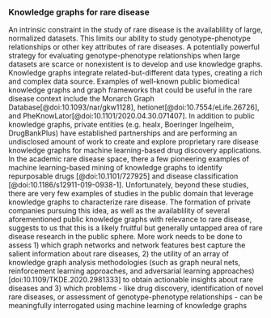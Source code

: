### Knowledge graphs for rare disease

An intrinsic constraint in the study of rare disease is the availablility of large, normalized datasets. 
This limits our ability to study genotype-phenotype relationships or other key attributes of rare diseases. 
A potentially powerful strategy for evaluating genotype-phenotype relationships when large datasets are scarce or nonexistent is to develop and use knowledge graphs.
Knowledge graphs integrate related-but-different data types, creating a rich and complex data source. 
Examples of well-known public biomedical knowledge graphs and graph frameworks that could be useful in the rare disease context include the Monarch Graph Database[@doi:10.1093/nar/gkw1128], hetionet[@doi:10.7554/eLife.26726], and PheKnowLator[@doi:10.1101/2020.04.30.071407]. 
In addition to public knowledge graphs, private entities (e.g. healx, Boeringer Ingelheim, DrugBankPlus) have established partnerships and are performing an undisclosed amount of work to create and explore proprietary rare disease knowledge graphs for machine learning-based drug discovery applications.  
In the academic rare disease space, there a few pioneering examples of machine learning-based mining of knowledge graphs to identify repurposable drugs [@doi:10.1101/727925] and disease classification [@doi:10.1186/s12911-019-0938-1].
Unfortunately, beyond these studies, there are very few examples of studies in the public domain that leverage knowledge graphs to characterize rare disease. 
The formation of private companies pursuing this idea, as well as the availablility of several aforementioned public knowledge graphs with relevance to rare disease, suggests to us that this is a likely fruitful but generally untapped area of rare disease research in the public sphere. 
More work needs to be done to assess 1) which graph networks and network features best capture the salient information about rare diseases, 2) the utility of an array of knowledge graph analysis methodologies (such as graph neural nets, reinforcement learning approaches, and adversarial learning approaches)[doi:10.1109/TKDE.2020.2981333] to obtain actionable insights about rare diseases and 3) which problems - like drug discovery, identification of novel rare diseases, or assessment of genotype-phenotype relationships - can be meaningfully interrogated using machine learning of knowledge graphs
